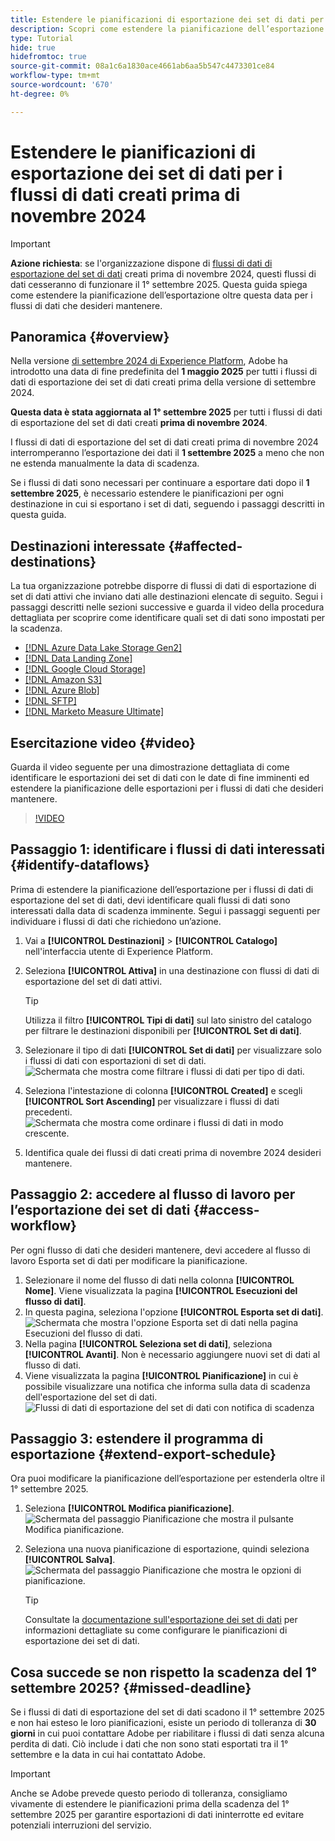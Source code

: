 ```yaml
---
title: Estendere le pianificazioni di esportazione dei set di dati per i flussi di dati creati prima di novembre 2024
description: Scopri come estendere la pianificazione dell’esportazione per i flussi di dati di esportazione dei set di dati creati prima di novembre 2024 che cesseranno di funzionare il 1° settembre 2025.
type: Tutorial
hide: true
hidefromtoc: true
source-git-commit: 08a1c6a1830ace4661ab6aa5b547c4473301ce84
workflow-type: tm+mt
source-wordcount: '670'
ht-degree: 0%

---
```



# Estendere le pianificazioni di esportazione dei set di dati per i flussi di dati creati prima di novembre 2024

>[!IMPORTANT]
>
>**Azione richiesta**: se l&#39;organizzazione dispone di [flussi di dati di esportazione del set di dati](export-datasets.md) creati prima di novembre 2024, questi flussi di dati cesseranno di funzionare il 1° settembre 2025. Questa guida spiega come estendere la pianificazione dell’esportazione oltre questa data per i flussi di dati che desideri mantenere.

## Panoramica {#overview}

Nella versione [di settembre 2024 di Experience Platform](/help/release-notes/2024/september-2024.md#destinations), Adobe ha introdotto una data di fine predefinita del **1 maggio 2025** per tutti i flussi di dati di esportazione dei set di dati creati prima della versione di settembre 2024.

**Questa data è stata aggiornata al 1° settembre 2025** per tutti i flussi di dati di esportazione del set di dati creati **prima di novembre 2024**.

I flussi di dati di esportazione del set di dati creati prima di novembre 2024 interromperanno l’esportazione dei dati il **1 settembre 2025** a meno che non ne estenda manualmente la data di scadenza.

Se i flussi di dati sono necessari per continuare a esportare dati dopo il **1 settembre 2025**, è necessario estendere le pianificazioni per ogni destinazione in cui si esportano i set di dati, seguendo i passaggi descritti in questa guida.

## Destinazioni interessate {#affected-destinations}

La tua organizzazione potrebbe disporre di flussi di dati di esportazione di set di dati attivi che inviano dati alle destinazioni elencate di seguito. Segui i passaggi descritti nelle sezioni successive e guarda il video della procedura dettagliata per scoprire come identificare quali set di dati sono impostati per la scadenza.

* [[!DNL Azure Data Lake Storage Gen2]](../catalog/cloud-storage/adls-gen2.md)
* [[!DNL Data Landing Zone]](../catalog/cloud-storage/data-landing-zone.md)
* [[!DNL Google Cloud Storage]](../catalog/cloud-storage/google-cloud-storage.md)
* [[!DNL Amazon S3]](../catalog/cloud-storage/amazon-s3.md#changelog)
* [[!DNL Azure Blob]](../catalog/cloud-storage/azure-blob.md#changelog)
* [[!DNL SFTP]](../catalog/cloud-storage/sftp.md#changelog)
* [[!DNL Marketo Measure Ultimate]](../catalog/adobe/marketo-measure-ultimate.md)

## Esercitazione video {#video}

Guarda il video seguente per una dimostrazione dettagliata di come identificare le esportazioni dei set di dati con le date di fine imminenti ed estendere la pianificazione delle esportazioni per i flussi di dati che desideri mantenere.

>[!VIDEO](https://video.tv.adobe.com/v/3470518/)

## Passaggio 1: identificare i flussi di dati interessati {#identify-dataflows}

Prima di estendere la pianificazione dell’esportazione per i flussi di dati di esportazione del set di dati, devi identificare quali flussi di dati sono interessati dalla data di scadenza imminente. Segui i passaggi seguenti per individuare i flussi di dati che richiedono un’azione.

1. Vai a **[!UICONTROL Destinazioni]** > **[!UICONTROL Catalogo]** nell&#39;interfaccia utente di Experience Platform.
2. Seleziona **[!UICONTROL Attiva]** in una destinazione con flussi di dati di esportazione del set di dati attivi.

   >[!TIP]
   >
   >Utilizza il filtro **[!UICONTROL Tipi di dati]** sul lato sinistro del catalogo per filtrare le destinazioni disponibili per **[!UICONTROL Set di dati]**.

3. Selezionare il tipo di dati **[!UICONTROL Set di dati]** per visualizzare solo i flussi di dati con esportazioni di set di dati.
   ![Schermata che mostra come filtrare i flussi di dati per tipo di dati.](/help/destinations/assets/ui/export-datasets/dataset-type.png)
4. Seleziona l&#39;intestazione di colonna **[!UICONTROL Created]** e scegli **[!UICONTROL Sort Ascending]** per visualizzare i flussi di dati precedenti.
   ![Schermata che mostra come ordinare i flussi di dati in modo crescente.](/help/destinations/assets/ui/export-datasets/sort-ascending.png)
5. Identifica quale dei flussi di dati creati prima di novembre 2024 desideri mantenere.

## Passaggio 2: accedere al flusso di lavoro per l’esportazione dei set di dati {#access-workflow}

Per ogni flusso di dati che desideri mantenere, devi accedere al flusso di lavoro Esporta set di dati per modificare la pianificazione.

1. Selezionare il nome del flusso di dati nella colonna **[!UICONTROL Nome]**. Viene visualizzata la pagina **[!UICONTROL Esecuzioni del flusso di dati]**.
2. In questa pagina, seleziona l&#39;opzione **[!UICONTROL Esporta set di dati]**.
   ![Schermata che mostra l&#39;opzione Esporta set di dati nella pagina Esecuzioni del flusso di dati.](/help/destinations/assets/ui/export-datasets/export-datasets-option.png)
3. Nella pagina **[!UICONTROL Seleziona set di dati]**, seleziona **[!UICONTROL Avanti]**. Non è necessario aggiungere nuovi set di dati al flusso di dati.
4. Viene visualizzata la pagina **[!UICONTROL Pianificazione]** in cui è possibile visualizzare una notifica che informa sulla data di scadenza dell&#39;esportazione del set di dati.
   ![Flussi di dati di esportazione del set di dati con notifica di scadenza](/help/destinations/assets/ui/export-datasets/dataset-export-notification.png)

## Passaggio 3: estendere il programma di esportazione {#extend-export-schedule}

Ora puoi modificare la pianificazione dell’esportazione per estenderla oltre il 1° settembre 2025.

1. Seleziona **[!UICONTROL Modifica pianificazione]**.
   ![Schermata del passaggio Pianificazione che mostra il pulsante Modifica pianificazione.](/help/destinations/assets/ui/export-datasets/edit-schedule.png)
2. Seleziona una nuova pianificazione di esportazione, quindi seleziona **[!UICONTROL Salva]**.
   ![Schermata del passaggio Pianificazione che mostra le opzioni di pianificazione.](/help/destinations/assets/ui/export-datasets/edit-schedule-calendar.png)

   >[!TIP]
   >
   >Consultate la [documentazione sull&#39;esportazione dei set di dati](export-datasets.md#scheduling) per informazioni dettagliate su come configurare le pianificazioni di esportazione dei set di dati.

## Cosa succede se non rispetto la scadenza del 1° settembre 2025? {#missed-deadline}

Se i flussi di dati di esportazione del set di dati scadono il 1° settembre 2025 e non hai esteso le loro pianificazioni, esiste un periodo di tolleranza di **30 giorni** in cui puoi contattare Adobe per riabilitare i flussi di dati senza alcuna perdita di dati. Ciò include i dati che non sono stati esportati tra il 1° settembre e la data in cui hai contattato Adobe.

>[!IMPORTANT]
>
>Anche se Adobe prevede questo periodo di tolleranza, consigliamo vivamente di estendere le pianificazioni prima della scadenza del 1° settembre 2025 per garantire esportazioni di dati ininterrotte ed evitare potenziali interruzioni del servizio.
